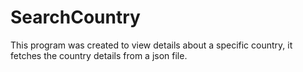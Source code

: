 # SearchCountry
This program was created to view details about a specific country, it fetches the country details from a json file.

